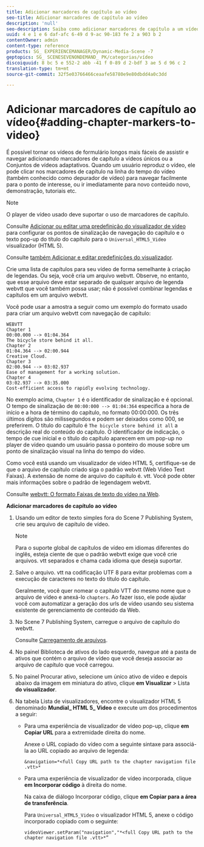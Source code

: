 ```yaml
---
title: Adicionar marcadores de capítulo ao vídeo
seo-title: Adicionar marcadores de capítulo ao vídeo
description: 'null'
seo-description: Saiba como adicionar marcadores de capítulo a um vídeo.
uuid: 4 e 1 e 6 daf-afc 6-49 d 9-ac 90-183 fe 2 a 903 b 2
contentOwner: admin
content-type: reference
products: SG_ EXPERIENCEMANAGER/Dynamic-Media-Scene -7
geptopics: SG_ SCENESEVENONDEMAND_ PK/categorias/vídeo
discoiquuid: 8 bc 5 e 552-2 abb -41 f 0-89 d 2-bdf 3 ae 5 d 96 c 2
translation-type: tm+mt
source-git-commit: 32f5e03766466ceaafe58780e9e80dbdd4a0c3dd

---
```



# Adicionar marcadores de capítulo ao vídeo{#adding-chapter-markers-to-video}

É possível tornar os vídeos de formulário longos mais fáceis de assistir e navegar adicionando marcadores de capítulo a vídeos únicos ou a Conjuntos de vídeos adaptativos. Quando um usuário reproduz o vídeo, ele pode clicar nos marcadores de capítulo na linha do tempo do vídeo (também conhecido como depurador de vídeo) para navegar facilmente para o ponto de interesse, ou ir imediatamente para novo conteúdo novo, demonstração, tutoriais etc.

>[!NOTE]
>
>O player de vídeo usado deve suportar o uso de marcadores de capítulo.

Consulte [Adicionar ou editar uma predefinição do visualizador de vídeo](previewing-videos-video-viewer.md#adding_or_editing_a_video_viewer_preset) para configurar os pontos de sinalização de navegação do capítulo e o texto pop-up do título do capítulo para o `Universal_HTML5_Video` visualizador (HTML 5).

Consulte [também Adicionar e editar predefinições do visualizador](application-setup.md#adding_and_editing_viewer_presets).

Crie uma lista de capítulos para seu vídeo de forma semelhante à criação de legendas. Ou seja, você cria um arquivo webvtt. Observe, no entanto, que esse arquivo deve estar separado de qualquer arquivo de legenda webvtt que você também possa usar; não é possível combinar legendas e capítulos em um arquivo webvtt.

Você pode usar a amostra a seguir como um exemplo do formato usado para criar um arquivo webvtt com navegação de capítulo:

```as3
WEBVTT 
Chapter 1 
00:00.000 --> 01:04.364 
The bicycle store behind it all. 
Chapter 2 
01:04.364 --> 02:00.944 
Creative Cloud. 
Chapter 3 
02:00.944 --> 03:02.937 
Ease of management for a working solution. 
Chapter 4 
03:02.937 --> 03:35.000 
Cost-efficient access to rapidly evolving technology.
```

No exemplo acima, `Chapter 1` é o identificador de sinalização e é opcional. O tempo de sinalização de `00:00:000 --> 01:04:364` especifica a hora de início e a hora de término do capítulo, no formato 00:00:000. Os três últimos dígitos são milissegundos e podem ser deixados como 000, se preferirem. O título do capítulo é `The bicycle store behind it all` a descrição real do conteúdo do capítulo. O identificador de indicação, o tempo de cue inicial e o título do capítulo aparecem em um pop-up no player de vídeo quando um usuário passa o ponteiro do mouse sobre um ponto de sinalização visual na linha do tempo do vídeo.

Como você está usando um visualizador de vídeo HTML 5, certifique-se de que o arquivo de capítulo criado siga o padrão webvtt (Web Video Text Faixas). A extensão de nome de arquivo do capítulo é. vtt. Você pode obter mais informações sobre o padrão de legendagem webvtt.

Consulte [webvtt: O formato Faixas de texto do vídeo na Web](https://dev.w3.org/html5/webvtt/).

**Adicionar marcadores de capítulo ao vídeo**

1. Usando um editor de texto simples fora do Scene 7 Publishing System, crie seu arquivo de capítulo de vídeo.

   >[!NOTE]
   >
   >Para o suporte global de capítulos de vídeo em idiomas diferentes do inglês, esteja ciente de que o padrão webvtt exige que você crie arquivos. vtt separados e chama cada idioma que deseja suportar.

1. Salve o arquivo. vtt na codificação UTF 8 para evitar problemas com a execução de caracteres no texto do título do capítulo.

   Geralmente, você quer nomear o capítulo VTT do mesmo nome que o arquivo de vídeo e anexá-lo `chapters`. Ao fazer isso, ele pode ajudar você com automatizar a geração dos urls de vídeo usando seu sistema existente de gerenciamento de conteúdo da Web.

1. No Scene 7 Publishing System, carregue o arquivo de capítulo do webvtt.

   Consulte [Carregamento de arquivos](uploading-files.md#uploading_files).

1. No painel Biblioteca de ativos do lado esquerdo, navegue até a pasta de ativos que contém o arquivo de vídeo que você deseja associar ao arquivo de capítulo que você carregou.
1. No painel Procurar ativo, selecione um único ativo de vídeo e depois abaixo da imagem em miniatura do ativo, clique **em Visualizar** &gt; Lista **do visualizador**.
1. Na tabela Lista de visualizadores, encontre o visualizador HTML 5 denominado **Mundial_ HTML 5_ Video** e execute um dos procedimentos a seguir:

   * Para uma experiência de visualizador de vídeo pop-up, clique **em Copiar URL** para a extremidade direita do nome.

      Anexe o URL copiado do vídeo com a seguinte sintaxe para associá-la ao URL copiado ao arquivo de legenda:

      `&navigation=*<full Copy URL path to the chapter navigation file .vtt>*`

   * Para uma experiência de visualizador de vídeo incorporada, clique **em Incorporar código** à direita do nome.

      Na caixa de diálogo Incorporar código, clique **em Copiar para a área de transferência**.

      Para `Universal_HTML5_Video` o visualizador HTML 5, anexe o código incorporado copiado com o seguinte:

      `videoViewer.setParam("navigation","*<full Copy URL path to the chapter navigation file .vtt>*”`

